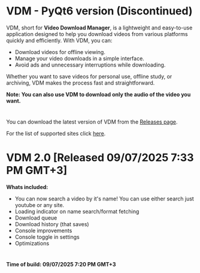 # VDM - PyQt6 version (Discontinued)

VDM, short for **Video Download Manager**, is a lightweight and easy-to-use application designed to help you download videos from various platforms quickly and efficiently. With VDM, you can:

- Download videos for offline viewing.
- Manage your video downloads in a simple interface.
- Avoid ads and unnecessary interruptions while downloading.

Whether you want to save videos for personal use, offline study, or archiving, VDM makes the process fast and straightforward.

**Note: You can also use VDM to download only the audio of the video you want.**
#
You can download the latest version of VDM from the [Releases page](https://github.com/guest1154255/VDM/releases).

For the list of supported sites click [here](https://github.com/azguesty/VDM/blob/main/SupportedSites.md).
#
# VDM 2.0 [Released 09/07/2025 7:33 PM GMT+3]
**Whats included:**
- You can now search a video by it's name! You can use either search just youtube or any site.
- Loading indicator on name search/format fetching
- Download queue
- Download history (that saves)
- Console improvements
- Console toggle in settings
- Optimizations
#
**Time of build: 09/07/2025 7:20 PM GMT+3** 
